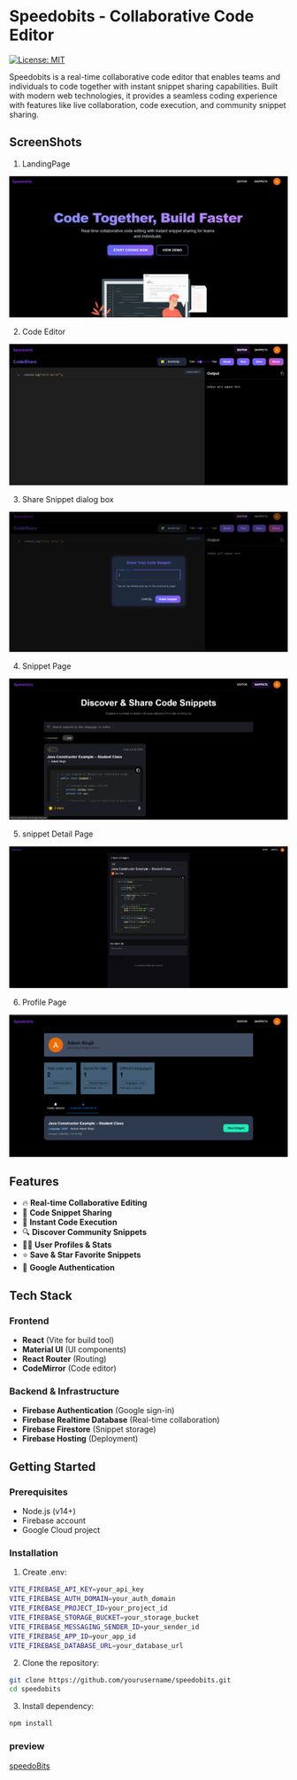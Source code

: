 # Speedobits - Collaborative Code Editor

[![License: MIT](https://img.shields.io/badge/License-MIT-yellow.svg)](https://opensource.org/licenses/MIT)

Speedobits is a real-time collaborative code editor that enables teams and individuals to code together with instant snippet sharing capabilities. Built with modern web technologies, it provides a seamless coding experience with features like live collaboration, code execution, and community snippet sharing.

## ScreenShots


1. LandingPage
<img src="ScreenShots\Screenshot 2025-08-02 163105.png"/>

2. Code Editor
<img src="ScreenShots\Screenshot 2025-08-02 163117.png"/>

3. Share Snippet dialog box
<img src="ScreenShots\Screenshot 2025-08-02 163136.png"/>

4. Snippet Page
<img src="ScreenShots\Screenshot 2025-08-02 163153.png"/>

5. snippet Detail Page
<img src="ScreenShots\Screenshot 2025-08-02 163219.png"/>

6. Profile Page
<img src="ScreenShots\Screenshot 2025-08-02 163247.png"/>



## Features

- 🔥 **Real-time Collaborative Editing**
- 💾 **Code Snippet Sharing**
- 🚀 **Instant Code Execution**
- 🔍 **Discover Community Snippets**
- 👨‍💻 **User Profiles & Stats**
- ⭐ **Save & Star Favorite Snippets**
- 🔐 **Google Authentication**

## Tech Stack

### Frontend
- **React** (Vite for build tool)
- **Material UI** (UI components)
- **React Router** (Routing)
- **CodeMirror** (Code editor)

### Backend & Infrastructure
- **Firebase Authentication** (Google sign-in)
- **Firebase Realtime Database** (Real-time collaboration)
- **Firebase Firestore** (Snippet storage)
- **Firebase Hosting** (Deployment)

## Getting Started

### Prerequisites
- Node.js (v14+)
- Firebase account
- Google Cloud project

### Installation

1. Create .env:
```bash
VITE_FIREBASE_API_KEY=your_api_key
VITE_FIREBASE_AUTH_DOMAIN=your_auth_domain
VITE_FIREBASE_PROJECT_ID=your_project_id
VITE_FIREBASE_STORAGE_BUCKET=your_storage_bucket
VITE_FIREBASE_MESSAGING_SENDER_ID=your_sender_id
VITE_FIREBASE_APP_ID=your_app_id
VITE_FIREBASE_DATABASE_URL=your_database_url
```
2. Clone the repository:
```bash
git clone https://github.com/yourusername/speedobits.git
cd speedobits
```
3. Install dependency:
```bash
npm install
```
### preview
 [speedoBits](https://speedobits.vercel.app/)